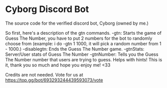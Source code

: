 # Cyborg Discord Bot
The source code for the verified discord bot, Cyborg (owned by me.)

So first, here's a description of the gtn commands.
-gtn: Starts the game of Guess The Number, you have to put 2 numbers for the bot to randomly choose from (example: i do -gtn 1 1000, it will pick a random number from 1 - 1000.)
-disablegtn: Ends the Guess The Number game.
-gtnStats: Server/User stats of Guess The Number
-gtnNumber: Tells you the Guess The Number number that users are trying to guess. Helps with hints!
This is it, thank you so much and hope you enjoy me! <33

Credits are not needed.
Vote for us at https://top.gg/bot/693293244439593073/vote
